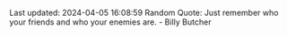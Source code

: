 Last updated: 2024-04-05 16:08:59
Random Quote: Just remember who your friends and who your enemies are. - Billy Butcher